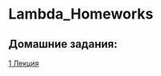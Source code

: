 # Lambda_Homeworks
## Домашние задания:
[1 Лекция](https://github.com/AntonCkya/Lambda_Homeworks/blob/main/1.py)
